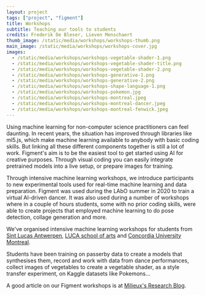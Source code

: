 ```yaml
---
layout: project
tags: ["project", "figment"]
title: Workshops
subtitle: Teaching our tools to students
credits: Frederik De Bleser, Lieven Menschaert
thumb_image: /static/media/workshops/workshops-thumb.png
main_image: /static/media/workshops/workshops-cover.jpg
images:
  - /static/media/workshops/workshops-vegetable-shader-1.png
  - /static/media/workshops/workshops-vegetable-shader-title.png
  - /static/media/workshops/workshops-vegetable-shader-2.png
  - /static/media/workshops/workshops-generative-1.png
  - /static/media/workshops/workshops-generative-2.png
  - /static/media/workshops/workshops-shape-language-1.png
  - /static/media/workshops/workshops-pokemon.jpg
  - /static/media/workshops/workshops-montreal.jpeg
  - /static/media/workshops/workshops-montreal-dancer.jpeg
  - /static/media/workshops/workshops-montreal-fenwick.jpeg
---
```


Using machine learning for non-computer science practitioners can feel daunting. In recent years, the situation has improved through libraries like ml5.js, which make machine learning available to anybody with basic coding skills. But linking all these different components together is still a lot of work. Figment's aim is to be the easiest tool to get started using AI for creative purposes. Through visual coding you can easily integrate pretrained models into a live setup, or prepare images for training.

Through intensive machine learning workshops, we introduce participants to new experimental tools used for real-time machine learning and data preparation. Figment was used during the LAbO summer in 2020 to train a virtual AI-driven dancer. It was also used during a number of workshops where in a couple of hours students, some with no prior coding skills, were able to create projects that employed machine learning to do pose detection, collage generation and more.

We've organised intensive machine learning workshops for students from [Sint Lucas Antwerpen](https://www.sintlucasantwerpen.be/en/sintlucasantwerpen/), [LUCA school of arts](https://www.luca-arts.be/en) and [Concordia University Montreal](https://www.concordia.ca/).

Students have been training on passerby data to create a models that synthesises them, record and work with data from dance performances, collect images of vegetables to create a vegetable shader, as a style transfer experiment, on Kaggle datasets like Pokemons...

A good article on our Figment workshops is at [Milieux's Research Blog](https://milieux.concordia.ca/recap-a-week-with-frederik-de-bleser/).
